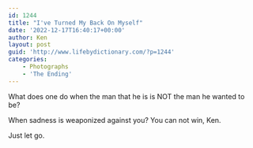 ```yaml
---
id: 1244
title: "I've Turned My Back On Myself"
date: '2022-12-17T16:40:17+00:00'
author: Ken
layout: post
guid: 'http://www.lifebydictionary.com/?p=1244'
categories:
    - Photographs
    - 'The Ending'
---
```


What does one do when the man that he is is NOT the man he wanted to be?

When sadness is weaponized against you? You can not win, Ken.

Just let go.
